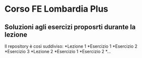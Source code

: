 # Corso FE Lombardia Plus
## Soluzioni agli esercizi proposrti durante la lezione
Il repository è così suddiviso: 
  *Lezione 1
    *Esercizio 1
    *Esercizio 2
    *Esercizio 3
  *Lezione 2 
    *Esercizio 1
    *Esercizio 2
  *...

